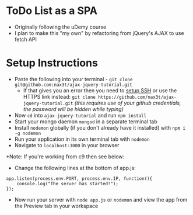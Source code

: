 # ToDo List as a SPA
- Originally following the uDemy course
- I plan to make this "my own" by refactoring from jQuery's AJAX to use fetch API


# Setup Instructions

- Paste the following into your terminal - `git clone git@github.com:nax3t/ajax-jquery-tutorial.git`
    - If that gives you an error then you need to [setup SSH](https://help.github.com/articles/adding-a-new-ssh-key-to-your-github-account/) or use the HTTPS link instead: `git clone https://github.com/nax3t/ajax-jquery-tutorial.git` *(this requires use of your github credentials, the password will be hidden while typing)*
- Now `cd` into `ajax-jquery-tutorial` and run `npm install`
- Start your mongo daemon `mongod` in a separate terminal tab
- Install `nodemon` globally (if you don't already have it installed) with `npm i -g nodemon`
- Run your application in its own terminal tab with `nodemon`
- Navigate to `localhost:3000` in your browser

*Note: If you're working from c9 then see below:
- Change the following lines at the bottom of app.js:

```JS
app.listen(process.env.PORT, process.env.IP, function(){
    console.log("The server has started!");
});
```

- Now run your server with `node app.js` or `nodemon` and view the app from the Preview tab in your workspace
